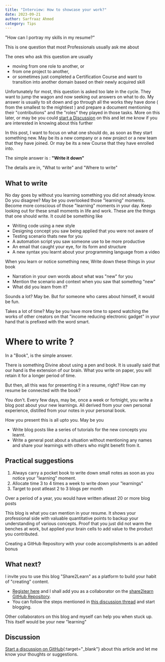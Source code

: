 ```yaml
---
title: "Interview: How to showcase your work?"
date: 2023-09-21
author: Sarfraaz Ahmed
category: Tips
---
```


"How can I portray my skills in my resume?"

This is one question that most Professionals usually ask me about

The ones who ask this question are usually 

- moving from one role to another, or
- from one project to another, 
- or sometimes just completed a Certification Course and want to transition
  into another domain based on their newly acquired skill

Unfortunately for most, this question is asked too late in the cycle. They want
to jump the wagon and now seeking out answers on what to do. My answer is
usually to sit down and go through all the works they have done ( from the
smallest to the mightiest ) and prepare a document mentioning their
"contributions" and the "roles" they played in those tasks. More on this later,
or may be you could [start a
Discussion](https://github.com/asarfraaz/share2learn/discussions) on this and
let me know if you are interested in knowing about this further

In this post, I want to focus on what one should do, as soon as they start
something new. May be its a new company or a new project or a new team that
they have joined. Or may be its a new Course that they have enrolled into.

The simple answer is : **"Write it down"**

The details are in, "What to write" and "Where to write"

## What to write

No day goes by without you learning something you did not already know. Do you
disagree? May be you overlooked those "learning" moments. Become more conscious
of those "learning" moments in your day. Keep looking out for these small
moments in life and work. These are the things that one should write. It could
be something like

- Writing code using a new style
- Designing concept you saw being applied that you were not aware of
- Testing scenario thats new for you
- A automation script you saw someone use to be more productive
- An email that caught your eye, for its form and structure
- A new syntax you learnt about your programming language from a video

When you learn or notice something new, Write down these things in your book

- Narration in your own words about what was "new" for you
- Mention the scenario and context when you saw that somethng "new"
- What did you learn from it?

Sounds a lot? May be. But for someone who cares about himself, it would be fun.

Takes a lot of time? May be you have more time to spend watching the works of
other creators on that "income reducing electronic gadget" in your hand that is
prefixed with the word smart.


# Where to write ?

In a "Book", is the simple answer.

There is something Divine about using a pen and book. It is usually said that
our hand is the extension of our brain. What you write on paper, you will
retain it for a longer period of time.

But then, all this was for presenting it in a resume, right? How can my resume
be connected with the book?

You don't. Every few days, may be, once a week or fortnight, you write a blog
post about your new learnings. All derived from your own personal experience,
distilled from your notes in your personal book. 

How you present this is all upto you. May be you 

- Write blog posts like a series of tutorials for the new concepts you learnt.
- Write a general post about a situation without mentioning any names and share
  your learnings with others who might benefit from it.


## Practical suggestions

1. Always carry a pocket book to write down small notes as soon as you notice your "learning" moment.
2. Allocate time 3 to 4 times a week to write down your "learnings"
3. Target to post atleast 2 to 3 blogs per month

Over a period of a year, you would have written atleast 20 or more blog posts

This blog is what you can mention in your resume. It shows your professional
side with valuable quantitative points to backup your understanding of various
concepts. Proof that you just did not warm the benches at work, but applied
your brain cells to add value to the product you contributed.

Creating a GitHub Repository with your code accomplishments is an added bonus

## What next?

I invite you to use this blog "Share2Learn" as a platform to build your habit
of "creating" content. 

- [Register
  here](https://sites.google.com/view/sarfraaz-trainings/lrnexp/share2learn/faqs#h.o5vc9hhgktqo)
  and I shall add you as a collaborator on the [share2learn GitHub
  Repository](https://github.com/asarfraaz/share2learn). 
- You can follow the steps mentioned in [this discussion
  thread](https://github.com/asarfraaz/share2learn/discussions/17) and start
  blogging. 

Other collaborators on this blog and myself can help you when stuck
up. This itself would be your new "learning"

## Discussion

[Start a discussion on GitHub](https://github.com/asarfraaz/share2learn/discussions/new/choose){:target="_blank"} about this article and let me know your thoughts or suggestions.


